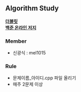 ## Algorithm Study

**[더블릿](www.dovelet.com)**  
**[백준 온라인 저지](https://www.acmicpc.net/)**

### Member

- 신광식 : mel1015

### Rule

- 문제이름_아이디.cpp 파일 올리기
- 매주 2문제 이상
